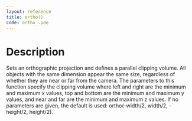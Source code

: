 ```yaml
---
layout: reference
title: ortho()
code: ortho_.pde
---
```


# Description

Sets an orthographic projection and defines a parallel clipping volume. All objects with the same dimension appear the same size, regardless of whether they are near or far from the camera. The parameters to this function specify the clipping volume where left and right are the minimum and maximum x values, top and bottom are the minimum and maximum y values, and near and far are the minimum and maximum z values. If no parameters are given, the default is used: ortho(-width/2, width/2, -height/2, height/2).

